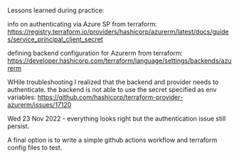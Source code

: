 Lessons learned during practice:

info on authenticating via Azure SP from terraform: https://registry.terraform.io/providers/hashicorp/azurerm/latest/docs/guides/service_principal_client_secret

defining backend configuration for Azurerm from terraform: https://developer.hashicorp.com/terraform/language/settings/backends/azurerm

WHile troubleshooting I realized that the backend and provider needs to authenticate. the backend is not able to use the secret specified as env variables: https://github.com/hashicorp/terraform-provider-azurerm/issues/17120

Wed 23 Nov 2022 - everything looks right but the authentication issue still persist.

A final option is to write a simple github actions workflow and terraform config files to test.